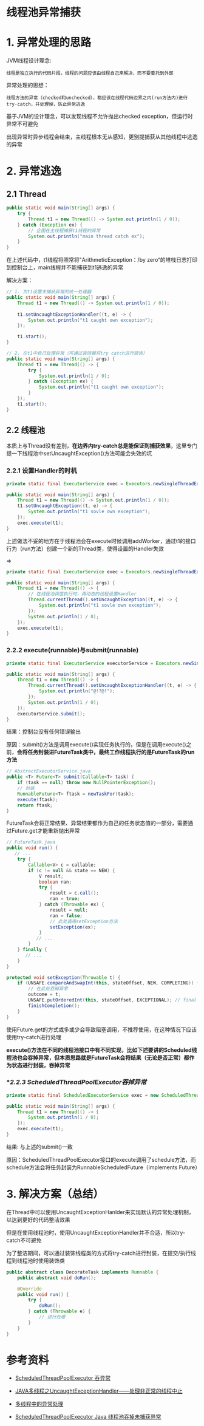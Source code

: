 # 线程池异常捕获

# 1. 异常处理的思路

JVM线程设计理念:

    线程是独立执行的代码片段，线程的问题应该由线程自己来解决，而不要委托到外部

异常处理的思想：

    线程方法的异常（checked和unchecked），都应该在线程代码边界之内(run方法内)进行try-catch，并处理掉，防止异常逃逸


基于JVM的设计理念，可以发现线程不允许抛出checked exception，但运行时异常不可避免

出现异常时异步线程会结束，主线程根本无从感知，更别提捕获从其他线程中逃逸的异常

# 2. 异常逃逸

## **2.1 Thread**

```java
public static void main(String[] args) {
    try {
        Thread t1 = new Thread(() -> System.out.println(1 / 0));
    } catch (Exception ex) {
        // 企图在主线程捕获t1线程的异常
        System.out.println("main thread catch ex");
    }
}
```

在上述代码中，t1线程将照常将"ArithmeticException：/by zero“的堆栈日志打印到控制台上，main线程并不能捕获到t1逃逸的异常

解决方案：

```java
// 1. 为t1设置未捕获异常的统一处理器
public static void main(String[] args) {
    Thread t1 = new Thread(() -> System.out.println(1 / 0));
    
    t1.setUncaughtExceptionHandler((t, e) -> {
        System.out.println("t1 caught own exception");
    });

    t1.start();
}
```

```java
// 2. 在t1中自己处理异常（可通过装饰器将try catch进行装饰）
public static void main(String[] args) {
    Thread t1 = new Thread(() -> {
        try {
            System.out.println(1 / 0);
        } catch (Exception ex) {
            System.out.println("t1 caught own exception");
        }
    });
    t1.start();
}
```

## **2.2 线程池**

本质上与Thread没有差别，**在边界内try-catch总是能保证到捕获效果**，这里专门提一下线程池中setUncaughtException()方法可能会失效的坑

### **2.2.1 设置Handler的时机**

```java
private static final ExecutorService exec = Executors.newSingleThreadExecutor();

public static void main(String[] args) {
    Thread t1 = new Thread(() -> System.out.println(1 / 0));
    t1.setUncaughtException((t, e) -> {
        System.out.println("t1 sovle own exception");
    });
    exec.execute(t1);
}
```

上述做法不妥的地方在于线程池会在execute时候调用addWorker，通过t1的接口行为（run方法）创建一个新的Thread类，使得设置的Handler失效

=>

```java
private static final ExecutorService exec = Executors.newSingleThreadExecutor();

public static void main(String[] args) {
    Thread t1 = new Thread(() -> {
        // 在线程池调度执行时，再动态的线程设置Handler
        Thread.currentThread().setUncaughtException((t, e) -> {
            System.out.println("t1 sovle own exception");
        });
        System.out.println(1 / 0);
    });
    exec.execute(t1);
}
```

### **2.2.2 execute(runnable)与submit(runnable)**

```java
private static final ExecutorService executorService = Executors.newSingleThreadExecutor();

public static void main(String[] args) {
    Thread t1 = new Thread(() -> {
        Thread.currentThread().setUncaughtExceptionHandler((t, e) -> {
            System.out.println("@!?@!");
        });
        System.out.println(1 / 0);
    });
    executorService.submit();
}
```

结果：控制台没有任何错误输出

原因：submit()方法是调用execute()实现任务执行的，但是在调用execute()之前，**会将任务封装进FutureTask类中，最终工作线程执行的是FutureTask的run方法**

```java
// AbstractExecutorService.java
public <T> Future<T> submit(Callable<T> task) {
    if (task == null) throw new NullPointerException();
    // 封装
    RunnableFuture<T> ftask = newTaskFor(task);
    execute(ftask);
    return ftask;
}
```

FutureTask会将正常结果、异常结果都作为自己的任务状态值的一部分，需要通过Future.get才能重新抛出异常

```java
// FutureTask.java
public void run() {
   // ...
    try {
        Callable<V> c = callable;
        if (c != null && state == NEW) {
            V result;
            boolean ran;
            try {
                result = c.call();
                ran = true;
            } catch (Throwable ex) {
                result = null;
                ran = false;
                // 此处调用setException方法
                setException(ex);
            }
           // ...
        }
    } finally {
       // ...
    }
}

protected void setException(Throwable t) {
    if (UNSAFE.compareAndSwapInt(this, stateOffset, NEW, COMPLETING)) {
        // 在此处吞掉异常
        outcome = t;
        UNSAFE.putOrderedInt(this, stateOffset, EXCEPTIONAL); // final state
        finishCompletion();
    }
}
```

使用Future.get的方式或多或少会导致阻塞调用，不推荐使用，在这种情况下应该使用try-catch进行处理

**execute()方法在不同的线程池接口中有不同实现，比如下述要讲的Scheduled线程池也会吞掉异常，但本质思路就是FutureTask会将结果（无论是否正常）都作为状态进行封装，吞掉异常**

### **2.2.3 ScheduledThreadPoolExecutor吞掉异常*

```java
private static final ScheduledExecutorService exec = new ScheduledThreadPoolExecutor(4);

public static void main(String[] args) {
    Thread t1 = new Thread(() -> {
        System.out.println(1 / 0);
    });
    exec.execute(t1);
}
```

结果: 与上述的submit()一致

原因：ScheduledThreadPoolExecutor接口的execute调用了schedule方法，而schedule方法会将任务封装为RunnableScheduledFuture（implements Future）

# 3. 解决方案（总结）

在Thread中可以使用UncaughtExceptionHanlder来实现默认的异常处理机制，以达到更好的代码整洁效果

但是在使用线程池时，使用UncaughtExceptionHandler并不合适，所以try-catch不可避免

为了整洁期间，可以通过装饰线程类的方式将try-catch进行封装，在提交/执行线程到线程池时使用装饰类

```java
public abstract class DecorateTask implements Runnable {
    public abstract void doRun();

    @Override
    public void run() {
        try {
            doRun();
        } catch (Throwable e) {
            // 进行处理
        }
    }
}

```

# 参考资料
- [ScheduledThreadPoolExecutor 吞异常](https://blog.csdn.net/weixin_30466421/article/details/97777904)
- [JAVA多线程之UncaughtExceptionHandler——处理非正常的线程中止](https://www.cnblogs.com/fanguangdexiaoyuer/p/11752123.html)


- [多线程中的异常处理](https://www.cnblogs.com/rouqinglangzi/p/10843701.html)

- [ScheduledThreadPoolExecutor Java 线程池吞掉未捕获异常](https://blog.csdn.net/mathcoder23/article/details/108725410)